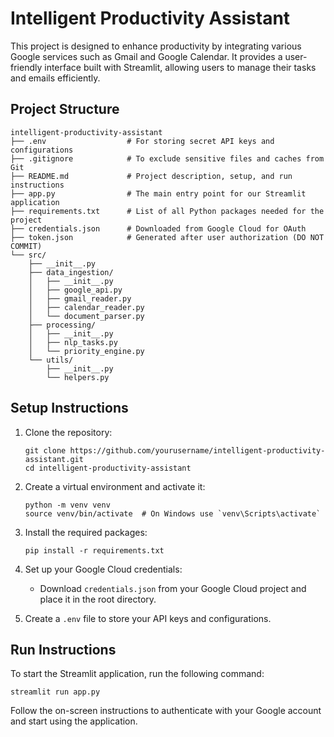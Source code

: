 # Intelligent Productivity Assistant

This project is designed to enhance productivity by integrating various Google services such as Gmail and Google Calendar. It provides a user-friendly interface built with Streamlit, allowing users to manage their tasks and emails efficiently.

## Project Structure

```
intelligent-productivity-assistant
├── .env                  # For storing secret API keys and configurations
├── .gitignore            # To exclude sensitive files and caches from Git
├── README.md             # Project description, setup, and run instructions
├── app.py                # The main entry point for our Streamlit application
├── requirements.txt      # List of all Python packages needed for the project
├── credentials.json      # Downloaded from Google Cloud for OAuth
├── token.json            # Generated after user authorization (DO NOT COMMIT)
└── src/
    ├── __init__.py
    ├── data_ingestion/
    │   ├── __init__.py
    │   ├── google_api.py
    │   ├── gmail_reader.py
    │   ├── calendar_reader.py
    │   └── document_parser.py
    ├── processing/
    │   ├── __init__.py
    │   ├── nlp_tasks.py
    │   └── priority_engine.py
    └── utils/
        ├── __init__.py
        └── helpers.py
```

## Setup Instructions

1. Clone the repository:
   ```
   git clone https://github.com/yourusername/intelligent-productivity-assistant.git
   cd intelligent-productivity-assistant
   ```

2. Create a virtual environment and activate it:
   ```
   python -m venv venv
   source venv/bin/activate  # On Windows use `venv\Scripts\activate`
   ```

3. Install the required packages:
   ```
   pip install -r requirements.txt
   ```

4. Set up your Google Cloud credentials:
   - Download `credentials.json` from your Google Cloud project and place it in the root directory.

5. Create a `.env` file to store your API keys and configurations.

## Run Instructions

To start the Streamlit application, run the following command:
```
streamlit run app.py
```

Follow the on-screen instructions to authenticate with your Google account and start using the application.